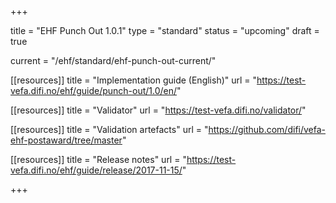 +++

title = "EHF Punch Out 1.0.1"
type = "standard"
status = "upcoming"
draft = true

current = "/ehf/standard/ehf-punch-out-current/"

[[resources]]
title = "Implementation guide (English)"
url = "https://test-vefa.difi.no/ehf/guide/punch-out/1.0/en/"

[[resources]]
title = "Validator"
url = "https://test-vefa.difi.no/validator/"

[[resources]]
title = "Validation artefacts"
url = "https://github.com/difi/vefa-ehf-postaward/tree/master"

[[resources]]
title = "Release notes"
url = "https://test-vefa.difi.no/ehf/guide/release/2017-11-15/"

+++
